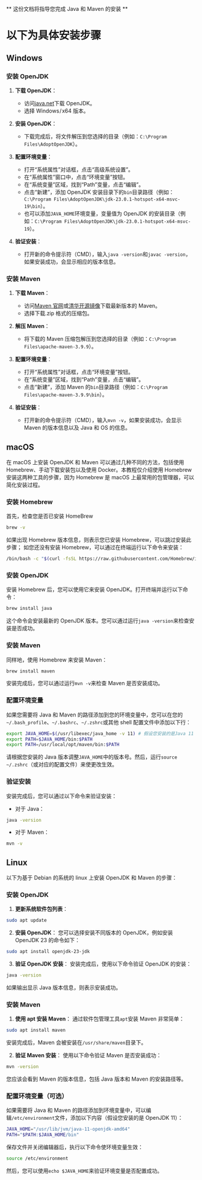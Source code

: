 ** 这份文档将指导您完成 Java 和 Maven 的安装 **

# 以下为具体安装步骤

## Windows

### 安装 OpenJDK

1. **下载 OpenJDK**：

   - 访问[java.net](https://jdk.java.net/23/)下载 OpenJDK。
   - 选择 Windows / x64 版本。

2. **安装 OpenJDK**：

   - 下载完成后，将文件解压到您选择的目录（例如：`C:\Program Files\AdoptOpenJDK`）。

3. **配置环境变量**：

   - 打开“系统属性”对话框，点击“高级系统设置”。
   - 在“系统属性”窗口中，点击“环境变量”按钮。
   - 在“系统变量”区域，找到“Path”变量，点击“编辑”。
   - 点击“新建”，添加 OpenJDK 安装目录下的`bin`目录路径（例如：`C:\Program Files\AdoptOpenJDK\jdk-23.0.1-hotspot-x64-msvc-19\bin`）。
   - 也可以添加`JAVA_HOME`环境变量，变量值为 OpenJDK 的安装目录（例如：`C:\Program Files\AdoptOpenJDK\jdk-23.0.1-hotspot-x64-msvc-19`）。

4. **验证安装**：
   - 打开新的命令提示符（CMD），输入`java -version`和`javac -version`，如果安装成功，会显示相应的版本信息。

### 安装 Maven

1. **下载 Maven**：

   - 访问[Maven 官网](https://maven.apache.org/download.cgi)或[清华开源镜像](https://mirrors.tuna.tsinghua.edu.cn/apache/maven/maven-3/3.9.9/binaries/)下载最新版本的 Maven。
   - 选择下载.zip 格式的压缩包。

2. **解压 Maven**：

   - 将下载的 Maven 压缩包解压到您选择的目录（例如：`C:\Program Files\apache-maven-3.9.9`）。

3. **配置环境变量**：

   - 打开“系统属性”对话框，点击“环境变量”按钮。
   - 在“系统变量”区域，找到“Path”变量，点击“编辑”。
   - 点击“新建”，添加 Maven 的`bin`目录路径（例如：`C:\Program Files\apache-maven-3.9.9\bin`）。

4. **验证安装**：
   - 打开新的命令提示符（CMD），输入`mvn -v`，如果安装成功，会显示 Maven 的版本信息以及 Java 和 OS 的信息。

## macOS

在 macOS 上安装 OpenJDK 和 Maven 可以通过几种不同的方法，包括使用 Homebrew、手动下载安装包以及使用 Docker。本教程仅介绍使用 Homebrew 安装这两种工具的步骤，因为 Homebrew 是 macOS 上最常用的包管理器，可以简化安装过程。

### 安装 Homebrew

首先，检查您是否已安装 HomeBrew

```bash
brew -v
```

如果出现 Homebrew 版本信息，则表示您已安装 Homebrew，可以跳过安装此步骤；
如您还没有安装 Homebrew，可以通过在终端运行以下命令来安装：

```bash
/bin/bash -c "$(curl -fsSL https://raw.githubusercontent.com/Homebrew/install/HEAD/install.sh)"
```

### 安装 OpenJDK

安装 Homebrew 后，您可以使用它来安装 OpenJDK。打开终端并运行以下命令：

```bash
brew install java
```

这个命令会安装最新的 OpenJDK 版本。您可以通过运行`java -version`来检查安装是否成功。

### 安装 Maven

同样地，使用 Homebrew 来安装 Maven：

```bash
brew install maven
```

安装完成后，您可以通过运行`mvn -v`来检查 Maven 是否安装成功。

### 配置环境变量

如果您需要将 Java 和 Maven 的路径添加到您的环境变量中，您可以在您的`~/.bash_profile`、`~/.bashrc`、`~/.zshrc`或其他 shell 配置文件中添加以下行：

```bash
export JAVA_HOME=$(/usr/libexec/java_home -v 11) # 假设您安装的是Java 11
export PATH=$JAVA_HOME/bin:$PATH
export PATH=/usr/local/opt/maven/bin:$PATH
```

请根据您安装的 Java 版本调整`JAVA_HOME`中的版本号。然后，运行`source ~/.zshrc`（或对应的配置文件）来使更改生效。

### 验证安装

安装完成后，您可以通过以下命令来验证安装：

- 对于 Java：

```bash
java -version
```

- 对于 Maven：

```bash
mvn -v
```

## Linux

以下为基于 Debian 的系统的 linux 上安装 OpenJDK 和 Maven 的步骤：

### 安装 OpenJDK

1. **更新系统软件包列表**：

```bash
sudo apt update
```

2. **安装 OpenJDK**：
您可以选择安装不同版本的 OpenJDK，例如安装 OpenJDK 23 的命令如下：

```bash
sudo apt install openjdk-23-jdk
```

3. **验证 OpenJDK 安装**：
安装完成后，使用以下命令验证 OpenJDK 的安装：
```bash
java -version
```
如果输出显示 Java 版本信息，则表示安装成功。

### 安装 Maven

1. **使用 apt 安装 Maven**：
通过软件包管理工具`apt`安装 Maven 非常简单：

```bash
sudo apt install maven
```

安装完成后，Maven 会被安装在`/usr/share/maven`目录下。

2. **验证 Maven 安装**：
使用以下命令验证 Maven 是否安装成功：
```bash
mvn -version
```
您应该会看到 Maven 的版本信息，包括 Java 版本和 Maven 的安装路径等。

### 配置环境变量（可选）

如果需要将 Java 和 Maven 的路径添加到环境变量中，可以编辑`/etc/environment`文件，添加以下内容（假设您安装的是 OpenJDK 11）：

```bash
JAVA_HOME="/usr/lib/jvm/java-11-openjdk-amd64"
PATH="$PATH:$JAVA_HOME/bin"
```

保存文件并关闭编辑器后，执行以下命令使环境变量生效：

```bash
source /etc/environment
```

然后，您可以使用`echo $JAVA_HOME`来验证环境变量是否配置成功。
